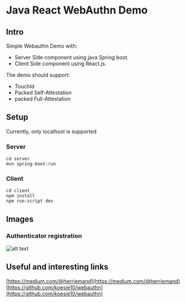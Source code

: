 # Java React WebAuthn Demo

## Intro

Simple Webauthn Demo with:
* Server Side component using java Spring boot.
* Client Side component using React.js.

The demo should support:
* TouchId
* Packed Self-Attestation
* packed Full-Attestation

## Setup

Currently, only localhost is supported

### Server
```
cd server
mvn spring-boot:run
```

### Client
```
cd client
npm install
npm run-script dev
```

## Images
### Authenticator registration

![alt text](https://raw.githubusercontent.com/xarenard/webauthn_fido_java_react/master/doc/images/registration_authenticator.png)

## Useful and interesting links
[https://medium.com/@herrjemand](https://medium.com/@herrjemand)  
[https://github.com/koesie10/webauthn](https://github.com/koesie10/webauthn)


